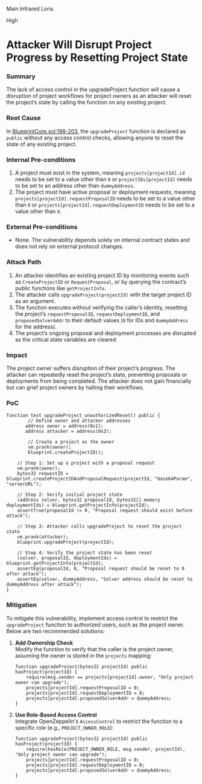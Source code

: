 Main Infrared Loris

High

# Attacker Will Disrupt Project Progress by Resetting Project State

### Summary

The lack of access control in the upgradeProject function will cause a disruption of project workflows for project owners as an attacker will reset the project’s state by calling the function on any existing project.

### Root Cause

In [BlueprintCore.sol:198-203](https://github.com/sherlock-audit/2025-03-crestal-network/blob/27a3c28155702b3a68f29347efedffb048010e33/crestal-omni-contracts/src/BlueprintCore.sol#L198-L203), the `upgradeProject` function is declared as `public` without any access control checks, allowing anyone to reset the state of any existing project.

### Internal Pre-conditions

1. A project must exist in the system, meaning `projects[projectId].id` needs to be set to a value other than `0` or `projectIDs[projectId]` needs to be set to an address other than `dummyAddress`.
2. The project must have active proposal or deployment requests, meaning `projects[projectId].requestProposalID` needs to be set to a value other than `0` or `projects[projectId].requestDeploymentID` needs to be set to a value other than `0`.

### External Pre-conditions

- None. The vulnerability depends solely on internal contract states and does not rely on external protocol changes.

### Attack Path

1. An attacker identifies an existing project ID by monitoring events such as `CreateProjectID` or `RequestProposal`, or by querying the contract’s public functions like `getProjectInfo`.
2. The attacker calls `upgradeProject(projectId)` with the target project ID as an argument.
3. The function executes without verifying the caller’s identity, resetting the project’s `requestProposalID`, `requestDeploymentID`, and `proposedSolverAddr` to their default values (`0` for IDs and `dummyAddress` for the address).
4. The project’s ongoing proposal and deployment processes are disrupted as the critical state variables are cleared.

### Impact

The project owner suffers disruption of their project’s progress. The attacker can repeatedly reset the project’s state, preventing proposals or deployments from being completed. The attacker does not gain financially but can grief project owners by halting their workflows.

### PoC

```soldity
function test_upgradeProject_unauthorizedReset() public {
        // Define owner and attacker addresses
       address owner = address(0x1);
       address attacker = address(0x2);

        // Create a project as the owner
        vm.prank(owner);
        blueprint.createProjectID();

    // Step 1: Set up a project with a proposal request
    vm.prank(owner);
    bytes32 requestID = blueprint.createProjectIDAndProposalRequest(projectId, "base64Param", "serverURL");

    // Step 2: Verify initial project state
    (address solver, bytes32 proposalId, bytes32[] memory deploymentIds) = blueprint.getProjectInfo(projectId);
    assertTrue(proposalId != 0, "Proposal request should exist before attack");

    // Step 3: Attacker calls upgradeProject to reset the project state
    vm.prank(attacker);
    blueprint.upgradeProject(projectId);

    // Step 4: Verify the project state has been reset
    (solver, proposalId, deploymentIds) = blueprint.getProjectInfo(projectId);
    assertEq(proposalId, 0, "Proposal request should be reset to 0 after attack");
    assertEq(solver, dummyAddress, "Solver address should be reset to dummyAddress after attack");
}
```

### Mitigation

To mitigate this vulnerability, implement access control to restrict the `upgradeProject` function to authorized users, such as the project owner. Below are two recommended solutions:

1. **Add Ownership Check**  
   Modify the function to verify that the caller is the project owner, assuming the owner is stored in the `projects` mapping:
   ```solidity
   function upgradeProject(bytes32 projectId) public hasProject(projectId) {
       require(msg.sender == projects[projectId].owner, "Only project owner can upgrade");
       projects[projectId].requestProposalID = 0;
       projects[projectId].requestDeploymentID = 0;
       projects[projectId].proposedSolverAddr = dummyAddress;
   }
   ```

2. **Use Role-Based Access Control**  
   Integrate OpenZeppelin's `AccessControl` to restrict the function to a specific role (e.g., `PROJECT_OWNER_ROLE`):
   ```solidity
   function upgradeProject(bytes32 projectId) public hasProject(projectId) {
       require(hasRole(PROJECT_OWNER_ROLE, msg.sender, projectId), "Only project owner can upgrade");
       projects[projectId].requestProposalID = 0;
       projects[projectId].requestDeploymentID = 0;
       projects[projectId].proposedSolverAddr = dummyAddress;
   }
   ```